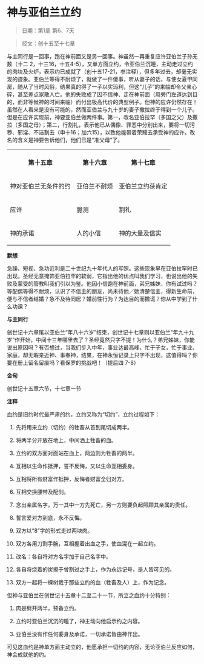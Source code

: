 # 神与亚伯兰立约

> 日期：第1周 第6、7天

> 经文：创十五至十七章

与主同行是一回事，跑在神前面又是另一回事。神虽然一再重复应许亚伯兰子孙无数（十二 2，十三16，十五4-5），又单方面立约，令亚伯兰沉睡，主动走过立约的肉块及火炉，表示约已成就了（创十五17-21，参注释），但多年过去，却毫无实现的迹象。亚伯兰等得不耐烦了，就做了一件傻事，听从妻子的话，与使女夏甲同房，随从了当时风俗，结果真的得了一子以实玛利，但这“儿子”的来临却令父亲心碎，甚至差点家散人亡。他的失败成了因不信神、走在神前面（用旁门左道达到目的，而非等候神的时间来临）而付出极高代价的典型例子。但神的应许仍然存在！虽然在人看来是没有可能的，然而亚伯兰与九十岁的妻子撒拉终于得到一个儿子。但是在应许实现前，神要亚伯兰做两件事。第一，改名亚伯拉罕（多国之父）及撒拉（多国之母）；第二，行割礼，表示他已从偶像、罪恶中分别出来，要将一切污秽、邪淫、不洁割去（申十16；加六15），以致他能带着荣耀去承受神的应许。改名的含义是神要告诉他们，他们已是“准父母”了。

<table cellspacing="0" cellpadding="0">
 <tbody>
  <tr>
   <th><p>第十五章</p></th>
   <th><p>第十六章</p></th>
   <th><p>第十七章</p></th>
  </tr>
  <tr>
   <td><p>神对亚伯兰无条件的约</p></td>
   <td><p>亚伯兰不耐烦</p></td>
   <td><p>亚伯兰立约获肯定</p></td>
  </tr>
  <tr>
   <td><p>应许</p></td>
   <td><p>臆测</p></td>
   <td><p>割礼</p></td>
  </tr>
  <tr>
   <td><p>神的承诺</p></td>
   <td><p>人的小信</p></td>
   <td><p>神的大量及信实</p></td>
  </tr>
 </tbody>
</table>

**默想**

急躁、短视、急功近利是二十世纪九十年代人的写照。这些现象早在亚伯拉罕时已出现。圣经无意掩饰亚伯拉罕的软弱，它指出他的优点叫我们学习，也说出他的失败及蒙受的管教叫我们引以为鉴。他因小信跑在神前面，弟兄姊妹，你有试过吗？等配偶等得不耐烦，认识了不信主的朋友，尚未待他／她清楚信主，得新生命前，便与不信者结婚？急不及待同居？婚前性行为？为达目的而撒谎？你从中学到了什么功课？

**与主同行**

创世记十六章尾以亚伯兰“年八十六岁”结束，创世记十七章则以亚伯兰“年九十九岁”作开始，中间十三年哪里去了？圣经竟然只字不提！为什么？弟兄姊妹，你能说出原因吗？有否想过，当我们步入中年，事业达最高峰，忙于子女，忙于事业、家庭，却无暇亲近神、事奉神，结果，在神永恒记录上只字不出现，这值得吗？你要在册上留名留痕吗？看保罗的挑战吧！（提后四 7-8）

**金句**

创世记十五章六节，十七章一节

**注释**



血约是旧约时代最严肃的约，立约又称为“切约”，立约过程如下：

1. 先将用来立约（切约）的牲畜从首到尾切成两半。

2. 将两半分开放在地上，中间洒上牲畜的血。

3. 立约的双方面对面站在血上，两边则为牲畜的两半。

4. 互相以生命作抵押，誓不反悔，又以生命互相委身。

5. 互相将所有财富作抵押，反悔者财富全归对方。

6. 互相交换腰带及配剑。

7. 念出亲属名字，万一其中一方先死亡，另一方则要负起照顾其亲属的责任。

8. 誓言爱对方到底，永不反悔。

9. 双方以“8”字的形式走过两块肉。

10. 双方各用刀割手腕，互相握着出血之手，使血混在一起立约。

11. 改名：各自将对方名字加于自己名字中。

12. 各自将烧着的炭擦于曾割过之手上，作为永远记号，是人皆可见的。

13. 双方一起将一棵树栽于那些立约的血（牲畜及人）上，作为记念。

但神与亚伯兰在创世记十五章十二至二十一节，所立之血约十分特别：

1. 肉是劈开两半，预备立约。

2. 立约时亚伯兰沉沉的睡了，神主动向他启示约之内容。

3. 亚伯兰没有作任何委身及承诺，一切承诺皆由神作出。

可见这血约是神单方面主动立的，他愿承担一切约的内容，无论亚伯兰反应如何，神会成就他的约。

